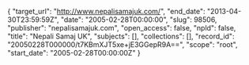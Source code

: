 {
  "target_url": "http://www.nepalisamajuk.com/", 
  "end_date": "2013-04-30T23:59:59Z", 
  "date": "2005-02-28T00:00:00", 
  "slug": 98506, 
  "publisher": "nepalisamajuk.com", 
  "open_access": false, 
  "npld": false, 
  "title": "Nepali Samaj UK", 
  "subjects": [], 
  "collections": [], 
  "record_id": "20050228T000000/t7KBmXJT5xe+jE3GGepR9A==", 
  "scope": "root", 
  "start_date": "2005-02-28T00:00:00Z"
}

